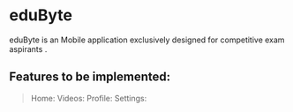 # eduByte 
eduByte is an Mobile application exclusively designed for competitive exam aspirants . 
## Features to be implemented:
> Home:
> Videos: 
> Profile:
> Settings:
 